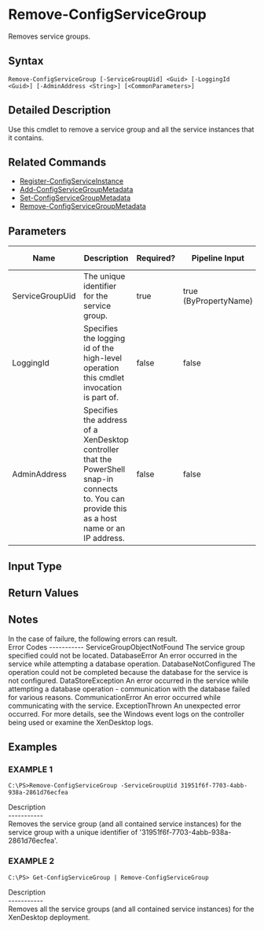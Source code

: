 ﻿# Remove-ConfigServiceGroup

   Removes service groups.

## Syntax
```
Remove-ConfigServiceGroup [-ServiceGroupUid] <Guid> [-LoggingId <Guid>] [-AdminAddress <String>] [<CommonParameters>]
```

## Detailed Description
   Use this cmdlet to remove a service group and all the service instances that it contains.

## Related Commands
  * [Register-ConfigServiceInstance](Register-ConfigServiceInstance.html)
  * [Add-ConfigServiceGroupMetadata](Add-ConfigServiceGroupMetadata.html)
  * [Set-ConfigServiceGroupMetadata](Set-ConfigServiceGroupMetadata.html)
  * [Remove-ConfigServiceGroupMetadata](Remove-ConfigServiceGroupMetadata.html)
## Parameters

| Name   | Description | Required? | Pipeline Input | Default Value |
| --- | --- | --- | --- | --- |
| ServiceGroupUid | The unique identifier for the service group. | true | true (ByPropertyName) |  |
| LoggingId | Specifies the logging id of the high-level operation this cmdlet invocation is part of. | false | false |  |
| AdminAddress | Specifies the address of a XenDesktop controller that the PowerShell snap-in connects to.  You can provide this as a host name or an IP address. | false | false | LocalHost. Once a value is provided by any cmdlet, this value becomes the default. |

## Input Type
### 
   
## Return Values
### 
   ## Notes
   In the case of failure, the following errors can result.<br>    Error Codes ----------- ServiceGroupObjectNotFound The service group specified could not be located. DatabaseError An error occurred in the service while attempting a database operation. DatabaseNotConfigured The operation could not be completed because the database for the service is not configured. DataStoreException An error occurred in the service while attempting a database operation - communication with the database failed for various reasons. CommunicationError An error occurred while communicating with the service. ExceptionThrown An unexpected error occurred.  For more details, see the Windows event logs on the controller being used or examine the XenDesktop logs.
## Examples

### EXAMPLE 1
```
C:\PS>Remove-ConfigServiceGroup -ServiceGroupUid 31951f6f-7703-4abb-938a-2861d76ecfea
```
   Description<br>-----------<br>Removes the service group (and all contained service instances) for the service group with a unique identifier of '31951f6f-7703-4abb-938a-2861d76ecfea'.
### EXAMPLE 2
```
C:\PS> Get-ConfigServiceGroup | Remove-ConfigServiceGroup
```
   Description<br>-----------<br>Removes all the service groups (and all contained service instances) for the XenDesktop deployment.
